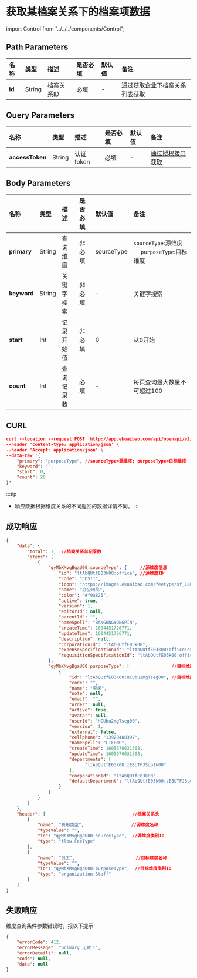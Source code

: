 # 获取某档案关系下的档案项数据

import Control from "../../../components/Control";

<Control
method="POST"
url="/api/openapi/v2/recordLink/getRecordLinkList/$`id`"
/>

## Path Parameters

| 名称 | 类型 | 描述 | 是否必填 | 默认值 | 备注 |
| :--- | :--- | :--- | :--- |:--- | :--- |
| **id** | String | 档案关系ID | 必填 | - | 通过[获取企业下档案关系列表](/docs/open-api/recordLink/get-dimension-relation)获取 | 

## Query Parameters

| 名称 | 类型 | 描述 | 是否必填 | 默认值 | 备注 |
| :--- | :--- | :--- | :--- |:--- | :--- |
| **accessToken** | String | 认证token | 必填 | - | [通过授权接口获取](/docs/open-api/getting-started/auth) |

## Body Parameters

| 名称 | 类型 | 描述 | 是否必填 | 默认值 | 备注 |
| :--- | :--- | :--- | :--- |:--- | :--- |
| **primary** | String  | 查询维度	| 非必填  | sourceType | `sourceType`:源维度 &emsp; `purposeType`:目标维度 |
| **keyword** | String  | 关键字搜索	| 非必填  | -          | 关键字搜索 |
| **start**   | Int     | 记录开始值	| 非必填  | 0          | 从0开始 |
| **count**   | Int     | 查询记录数	| 必填    | -          | 每页查询最大数量不可超过100 |

## CURL
```json
curl --location --request POST 'http://app.ekuaibao.com/api/openapi/v2/recordLink/getRecordLinkList/$qyMbXMvgBgaU00?accessToken=73QbYDmzCc6I00' \
--header 'content-type: application/json' \
--header 'Accept: application/json' \
--data-raw '{
    "primary": "purposeType", //sourceType=源维度; purposeType=目标维度
    "keyword": "",
    "start": 0,
    "count": 20
}'
```

:::tip
- 响应数据根据维度关系的不同返回的数据详情不同。
:::

## 成功响应
```json
{
    "data": { 
        "total": 1,  //档案关系总记录数
        "items": [
            {
                "qyMbXMvgBgaU00:sourceType": {     //源维度信息
                    "id": "ltAbQUtfE03k00:office", //源维度ID
                    "code": "COST1",
                    "icon": "https://images.ekuaibao.com/feetype/sf_1800.png",
                    "name": "办公用品",
                    "color": "#f9a825",
                    "active": true,
                    "version": 1,
                    "editorId": null,
                    "parentId": "",
                    "nameSpell": "BANGONGYONGPIN",
                    "createTime": 1604451726771,
                    "updateTime": 1604451726771,
                    "description": null,
                    "corporationId": "ltAbQUtfE03k00",
                    "expenseSpecificationId": "ltAbQUtfE03k00:office:expense:f4576a9785f1e7b056b7653a880da64e07bf3588",
                    "requisitionSpecificationId": "ltAbQUtfE03k00:office:requisition:4f039e78352b627928430324ee7821d262a713c9"
                },
                "qyMbXMvgBgaU00:purposeType": [                //目标维度信息
                    {
                        "id": "ltAbQUtfE03k00:HCUbu2mgTseg00", //目标维度ID
                        "code": "",
                        "name": "李凤",
                        "note": null,
                        "email": "",
                        "order": null,
                        "active": true,
                        "avatar": null,
                        "userId": "HCUbu2mgTseg00",
                        "version": 1,
                        "external": false,
                        "cellphone": "13928488397",
                        "nameSpell": "LIFENG",
                        "createTime": 1605670631368,
                        "updateTime": 1605670631368,
                        "departments": [
                              "ltAbQUtfE03k00:zE8bTFJSqo1k00"
                        ],
                        "corporationId": "ltAbQUtfE03k00",
                        "defaultDepartment": "ltAbQUtfE03k00:zE8bTFJSqo1k00"
                    }
                ]
            }
        ]
    },
    "header": [                                 //档案关系头
        {
            "name": "费用类型",                  //源维度名称
            "typeValue": "",
            "id": "qyMbXMvgBgaU00:sourceType",  //源维度类别ID
            "type": "flow.FeeType"
        },
        {
            "name": "员工",                       //目标维度名称
            "typeValue": "",
            "id": "qyMbXMvgBgaU00:purposeType",  //目标维度类别ID
            "type": "organization.Staff"
        }
    ]
}
```

## 失败响应
维度查询条件参数错误时，报以下提示:
```json
{
    "errorCode": 412,
    "errorMessage": "primary 无效！",
    "errorDetails": null,
    "code": null,
    "data": null
}
```